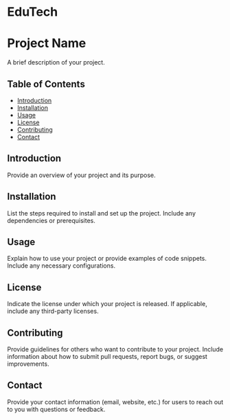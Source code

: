 # EduTech
# Project Name

A brief description of your project.

## Table of Contents

- [Introduction](#introduction)
- [Installation](#installation)
- [Usage](#usage)
- [License](#license)
- [Contributing](#contributing)
- [Contact](#contact)

## Introduction

Provide an overview of your project and its purpose.

## Installation

List the steps required to install and set up the project. Include any dependencies or prerequisites.

## Usage

Explain how to use your project or provide examples of code snippets. Include any necessary configurations.

## License

Indicate the license under which your project is released. If applicable, include any third-party licenses.

## Contributing

Provide guidelines for others who want to contribute to your project. Include information about how to submit pull requests, report bugs, or suggest improvements.

## Contact

Provide your contact information (email, website, etc.) for users to reach out to you with questions or feedback.

